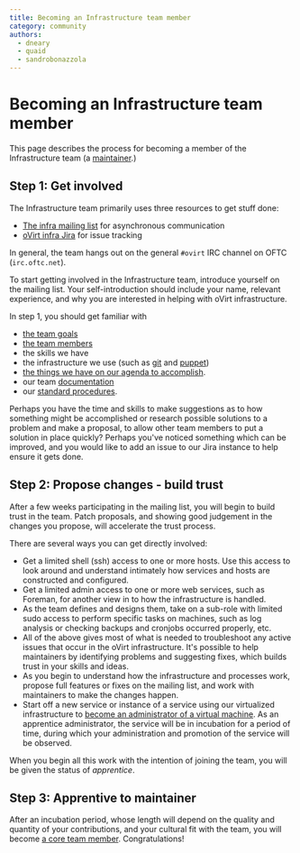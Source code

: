 ```yaml
---
title: Becoming an Infrastructure team member
category: community
authors:
  - dneary
  - quaid
  - sandrobonazzola
---
```


# Becoming an Infrastructure team member

This page describes the process for becoming a member of the Infrastructure team (a [maintainer](/develop/dev-process/becoming-a-maintainer.html).)

## Step 1: Get involved

The Infrastructure team primarily uses three resources to get stuff done:

* [The infra mailing list](https://lists.ovirt.org/archives/list/infra@ovirt.org/) for asynchronous communication
* [oVirt infra Jira](https://ovirt-jira.atlassian.net/browse/OVIRT) for issue tracking

In general, the team hangs out on the general `#ovirt` IRC channel on OFTC (`irc.oftc.net`).

To start getting involved in the Infrastructure team, introduce yourself on the mailing list.
Your self-introduction should include your name, relevant experience, and why you are interested in helping with oVirt infrastructure.

In step 1, you should get familiar with
* [the team goals](/develop/infra/infrastructure-documentation.html) 
* [the team members](/develop/infra/infrastructure-team-administrators.html)
* the skills we have
* the infrastructure we use (such as [git](/develop/infra/infrastructure-git-repository.html) and [puppet](/develop/infra/infrastructure-puppet-details.html))
* [the things we have on our agenda to accomplish](https://ovirt-jira.atlassian.net/browse/OVIRT).
* our team [documentation](/develop/infra/infrastructure-documentation.html)
* our [standard procedures](/develop/infra/infrastructure-sop.html).

Perhaps you have the time and skills to make suggestions as to how something might be accomplished or research possible solutions to a problem and make a proposal,
to allow other team members to put a solution in place quickly?
Perhaps you've noticed something which can be improved, and you would like to add an issue to our Jira instance to help ensure it gets done.

## Step 2: Propose changes - build trust

After a few weeks participating in the mailing list, you will begin to build trust in the team.
Patch proposals, and showing good judgement in the changes you propose, will accelerate the trust process.

There are several ways you can get directly involved:

* Get a limited shell (ssh) access to one or more hosts.
  Use this access to look around and understand intimately how services and hosts are constructed and configured.
* Get a limited admin access to one or more web services, such as Foreman, for another view in to how the infrastructure is handled.
* As the team defines and designs them, take on a sub-role with limited sudo access to perform specific tasks on machines,
  such as log analysis or checking backups and cronjobs occurred properly, etc.
* All of the above gives most of what is needed to troubleshoot any active issues that occur in the oVirt infrastructure.
  It's possible to help maintainers by identifying problems and suggesting fixes, which builds trust in your skills and ideas.
* As you begin to understand how the infrastructure and processes work, propose full features or fixes on the mailing list, and work with maintainers to make the changes happen.
* Start off a new service or instance of a service using our virtualized infrastructure to
  [become an administrator of a virtual machine](/develop/infra/adding-a-new-system-administrator-to-a-host.html).
  As an apprentice administrator, the service will be in incubation for a period of time, during which your administration and promotion of the service will be observed.

When you begin all this work with the intention of joining the team, you will be given the status of *apprentice*.

## Step 3: Apprentive to maintainer

After an incubation period, whose length will depend on the quality and quantity of your contributions, and your cultural fit with the team,
you will become [a core team member](/develop/infra/infrastructure.html#team). Congratulations!

